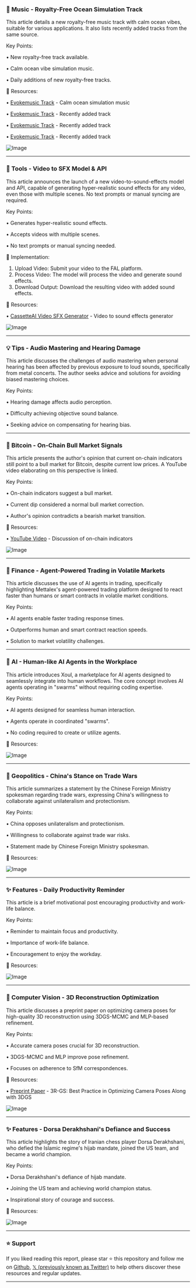 ### 🎵 Music - Royalty-Free Ocean Simulation Track

This article details a new royalty-free music track with calm ocean vibes, suitable for various applications.  It also lists recently added tracks from the same source.

Key Points:

• New royalty-free track available.

• Calm ocean vibe simulation music.

• Daily additions of new royalty-free tracks.


🔗 Resources:

• [Evokemusic Track](https://evokemusic.short.gy/0407) - Calm ocean simulation music

• [Evokemusic Track](https://evokemusic.short.gy/0406) - Recently added track

• [Evokemusic Track](https://evokemusic.short.gy/0405) - Recently added track

• [Evokemusic Track](https://evokemusic.short.gy/0404) - Recently added track

![Image](https://pbs.twimg.com/ext_tw_video_thumb/1908082712604491776/pu/img/VcnQenKqBefsbnQ2.jpg)


---
### 🚀 Tools - Video to SFX Model & API

This article announces the launch of a new video-to-sound-effects model and API, capable of generating hyper-realistic sound effects for any video, even those with multiple scenes.  No text prompts or manual syncing are required.

Key Points:

• Generates hyper-realistic sound effects.

• Accepts videos with multiple scenes.

• No text prompts or manual syncing needed.


🚀 Implementation:

1. Upload Video: Submit your video to the FAL platform.
2. Process Video: The model will process the video and generate sound effects.
3. Download Output: Download the resulting video with added sound effects.

🔗 Resources:

• [CassetteAI Video SFX Generator](https://fal.ai/models/CassetteAI/video-sound-effects-generator) - Video to sound effects generator

![Image](https://pbs.twimg.com/ext_tw_video_thumb/1909404633967017984/pu/img/ear5_ThIQ4bIfYwG.jpg)


---
### 💡 Tips - Audio Mastering and Hearing Damage

This article discusses the challenges of audio mastering when personal hearing has been affected by previous exposure to loud sounds, specifically from metal concerts. The author seeks advice and solutions for avoiding biased mastering choices.

Key Points:

• Hearing damage affects audio perception.

• Difficulty achieving objective sound balance.

• Seeking advice on compensating for hearing bias.


---
### 🤖 Bitcoin - On-Chain Bull Market Signals

This article presents the author's opinion that current on-chain indicators still point to a bull market for Bitcoin, despite current low prices.  A YouTube video elaborating on this perspective is linked.


Key Points:

• On-chain indicators suggest a bull market.

• Current dip considered a normal bull market correction.

• Author's opinion contradicts a bearish market transition.


🔗 Resources:

• [YouTube Video](http://m.youtube.com/watch?v=mmqM9j3uewU) - Discussion of on-chain indicators

![Image](https://pbs.twimg.com/media/GoAOaBvXMAEmVjY?format=png&name=small)


---
### 🤖 Finance - Agent-Powered Trading in Volatile Markets

This article discusses the use of AI agents in trading, specifically highlighting Mettalex's agent-powered trading platform designed to react faster than humans or smart contracts in volatile market conditions.


Key Points:

• AI agents enable faster trading response times.

• Outperforms human and smart contract reaction speeds.

• Solution to market volatility challenges.


---
### 🤖 AI - Human-like AI Agents in the Workplace

This article introduces Xoul, a marketplace for AI agents designed to seamlessly integrate into human workflows.  The core concept involves AI agents operating in "swarms" without requiring coding expertise.


Key Points:

• AI agents designed for seamless human interaction.

• Agents operate in coordinated "swarms".

• No coding required to create or utilize agents.



🔗 Resources:

![Image](https://pbs.twimg.com/amplify_video_thumb/1910016853151473666/img/7yMqv-LcYQJXST0D.jpg)


---
### 🤖 Geopolitics - China's Stance on Trade Wars

This article summarizes a statement by the Chinese Foreign Ministry spokesman regarding trade wars, expressing China's willingness to collaborate against unilateralism and protectionism.


Key Points:

• China opposes unilateralism and protectionism.

• Willingness to collaborate against trade war risks.

• Statement made by Chinese Foreign Ministry spokesman.


🔗 Resources:

![Image](https://pbs.twimg.com/amplify_video_thumb/1909914033760923648/img/I_8_WUBd7xcFSdUc.jpg)


---
### ✨ Features - Daily Productivity Reminder

This article is a brief motivational post encouraging productivity and work-life balance.

Key Points:

• Reminder to maintain focus and productivity.

• Importance of work-life balance.

• Encouragement to enjoy the workday.


🔗 Resources:

![Image](https://pbs.twimg.com/ext_tw_video_thumb/1902263366758100992/pu/img/xpA-Vi2vyFhTQPAR.jpg)


---
### 🤖 Computer Vision - 3D Reconstruction Optimization

This article discusses a preprint paper on optimizing camera poses for high-quality 3D reconstruction using 3DGS-MCMC and MLP-based refinement.


Key Points:

• Accurate camera poses crucial for 3D reconstruction.

• 3DGS-MCMC and MLP improve pose refinement.

• Focuses on adherence to SfM correspondences.


🔗 Resources:

• [Preprint Paper](https://zsh523.github.io/3R-GS/) - 3R-GS: Best Practice in Optimizing Camera Poses Along with 3DGS

![Image](https://pbs.twimg.com/ext_tw_video_thumb/1909737604230397952/pu/img/Ofz_3tL-FYNJ9Ao4.jpg)


---
### ✨ Features - Dorsa Derakhshani's Defiance and Success

This article highlights the story of Iranian chess player Dorsa Derakhshani, who defied the Islamic regime's hijab mandate, joined the US team, and became a world champion.


Key Points:

• Dorsa Derakhshani's defiance of hijab mandate.

• Joining the US team and achieving world champion status.

• Inspirational story of courage and success.


🔗 Resources:

![Image](https://pbs.twimg.com/media/GoCOwh9XMAIxB2M?format=jpg&name=small)


---

### ⭐️ Support

If you liked reading this report, please star ⭐️ this repository and follow me on [Github](https://github.com/Drix10), [𝕏 (previously known as Twitter)](https://x.com/DRIX_10_) to help others discover these resources and regular updates.

---